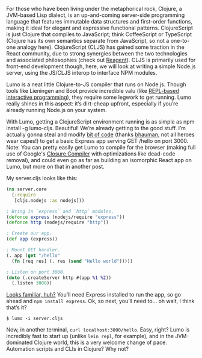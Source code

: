 For those who have been living under the metaphorical rock, Clojure, a JVM-based Lisp dialect, is an up-and-coming server-side programming language that features immutable data structures and first-order functions, making it ideal for elegant and expressive functional patterns. ClojureScript is just Clojure that compiles to JavaScript; think CoffeeScript or TypeScript (Clojure has its own semantics separate from JavaScript, so not a one-to-one analogy here). ClojureScript (CLJS) has gained some traction in the React community, due to strong synergies between the two technologies and associated philosophies (check out [Reagent](https://github.com/reagent-project/reagent)). CLJS is primarily used for front-end development though, here, we will look at writing a simple Node.js server, using the JS/CLJS interop to interface NPM modules.

Lumo is a neat little Clojure-to-JS compiler that runs on Node.js. Though tools like Lieningen and Boot provide incredible valu  (like [REPL-based interactive programming](https://github.com/danielsz/holygrail)), they require some legwork to get running. Lumo really shines in this aspect: it’s dirt-cheap upfront, especially if you’re already running Node.js on your system.

With Lumo, getting a ClojureScript environment running is as simple as npm install -g lumo-cljs. Beautiful! We’re already getting to the good stuff. I’m actually gonna steal and modify [bit of code](https://gist.github.com/bhauman/c63123a5c655d77c3e7f) (thanks [bhauman](https://github.com/bhauman/), not all heroes wear capes!) to get a basic Express app serving GET /hello on port 3000. Note: You can pretty easily get Lumo to compile for the browser (making full use of Google's [Closure Compiler](https://developers.google.com/closure/compiler/) with optimizations like dead-code removal), and could even go as far as building an isomorphic React app on Lumo, but more on that in another post.

My server.cljs looks like this:
```clojure
(ns server.core
  (:require
   [cljs.nodejs :as nodejs]))

; Bring in `express` and `http` modules.
(defonce express (nodejs/require "express"))
(defonce http (nodejs/require "http"))

; Create our app.
(def app (express))

; Mount GET handler.
(. app (get "/hello"
  (fn [req res] (. res (send "Hello world")))))

; Listen on port 3000.
(doto (.createServer http #(app %1 %2))
  (.listen 3000))
```

[Looks familiar, huh?](https://expressjs.com/en/starter/hello-world.html) You’ll need Express installed to run the app, so go ahead and `npm install express`.
Ok, so next, you’ll need to… oh wait, I think that’s it?

```shell
$ lumo -i server.cljs
```

Now, in another terminal, `curl localhost:3000/hello`. Easy, right?
Lumo is incredibly fast to start up (unlike `lein repl`, for example), and in the JVM-dominated Clojure world, this is a very welcome change of pace. Automation scripts and CLIs in Clojure? Why not?

